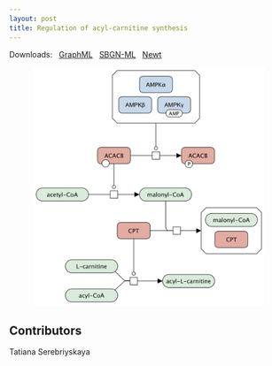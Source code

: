 ```yaml
---
layout: post
title: Regulation of acyl-carnitine synthesis
---
```


Downloads: &nbsp; 
[GraphML](../downloads/F014-carnitine.graphml) &nbsp;
[SBGN-ML](../downloads/F014-carnitine-SBGNv02.sbgn) &nbsp;
[Newt](http://web.newteditor.org/?URL=http://metabolismregulation.org/downloads/F014-carnitine-newt.sbgn) &nbsp;
<p align="middle"><a href="/carnitine/"><img id="image" src="/downloads/F014-carnitine.png" width="420"/></a></p>

## Contributors

Tatiana Serebriyskaya
